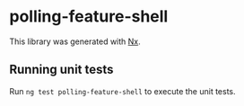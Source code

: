 # polling-feature-shell

This library was generated with [Nx](https://nx.dev).

## Running unit tests

Run `ng test polling-feature-shell` to execute the unit tests.
